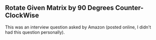 ## Rotate Given Matrix by 90 Degrees Counter-ClockWise

This was an interview question asked by Amazon (posted online, I didn't had this question personally).

